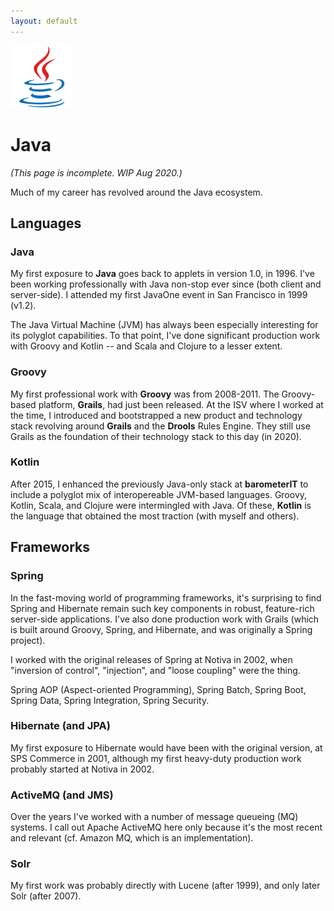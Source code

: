 ```yaml
---
layout: default
---
```


![Java](../img/small-logo-100px-java.png)

# Java

_(This page is incomplete. WIP Aug 2020.)_

Much of my career has revolved around the Java ecosystem.

## Languages

### Java

My first exposure to **Java** goes back to applets in version 1.0, in 1996. I've been working professionally with Java non-stop ever since (both client and server-side). I attended my first JavaOne event in San Francisco in 1999 (v1.2).

The Java Virtual Machine (JVM) has always been especially interesting for its polyglot capabilities. To that point, I've done significant production work with Groovy and Kotlin -- and Scala and Clojure to a lesser extent.

### Groovy

My first professional work with **Groovy** was from 2008-2011. The Groovy-based platform, **Grails**, had just been released. At the ISV where I worked at the time, I introduced and bootstrapped a new product and technology stack revolving around **Grails** and the **Drools** Rules Engine. They still use Grails as the foundation of their technology stack to this day (in 2020).

### Kotlin

After 2015, I enhanced the previously Java-only stack at **barometerIT** to include a polyglot mix of interopereable JVM-based languages. Groovy, Kotlin, Scala, and Clojure were intermingled with Java. Of these, **Kotlin** is the language that obtained the most traction (with myself and others).

## Frameworks

### Spring

In the fast-moving world of programming frameworks, it's surprising to find Spring and Hibernate remain such key components in robust, feature-rich server-side applications. I've also done production work with Grails (which is built around Groovy, Spring, and Hibernate, and was originally a Spring project).

I worked with the original releases of Spring at Notiva in 2002, when "inversion of control", "injection", and "loose coupling" were the thing.

Spring AOP (Aspect-oriented Programming), Spring Batch, Spring Boot, Spring Data, Spring Integration, Spring Security.

### Hibernate (and JPA)

My first exposure to Hibernate would have been with the original version, at SPS Commerce in 2001, although my first heavy-duty production work probably started at Notiva in 2002.

### ActiveMQ (and JMS)

Over the years I've worked with a number of message queueing (MQ) systems. I call out Apache ActiveMQ here only because it's the most recent and relevant (cf. Amazon MQ, which is an implementation).

### Solr

My first work was probably directly with Lucene (after 1999), and only later Solr (after 2007).
